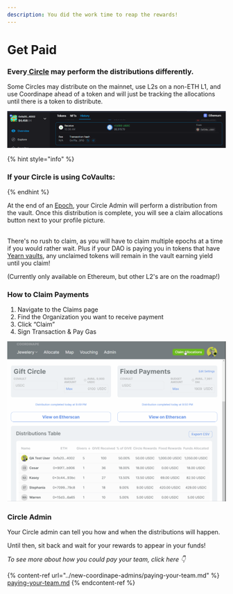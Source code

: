 ```yaml
---
description: You did the work time to reap the rewards!
---
```


# Get Paid

### Every[ Circle](../../circles/) may perform the distributions differently.

Some Circles may distribute on the mainnet, use L2s on a non-ETH L1, and use Coordinape ahead of a token and will just be tracking the allocations until there is a token to distribute.

![S/O to Zerion for the awesome transaction history!](<../../../.gitbook/assets/image (45) (1).png>)

{% hint style="info" %}
### If your Circle is using CoVaults:
{% endhint %}

At the end of an [Epoch](../../epochs/), your Circle Admin will perform a distribution from the vault. Once this distribution is complete, you will see a claim allocations button next to your profile picture.&#x20;

\
There's no rush to claim, as you will have to claim multiple epochs at a time if you would rather wait. Plus if your DAO is paying you in tokens that have [Yearn vaults](https://yearn.finance/vaults), any unclaimed tokens will remain in the vault earning yield until you claim!&#x20;

(Currently only available on Ethereum, but other L2's are on the roadmap!)

### How to Claim Payments

1. Navigate to the Claims page
2. Find the Organization you want to receive payment
3. Click “Claim”
4. Sign Transaction & Pay Gas

![Clicking on the Claim Allocations button will show your funds available to claim. ](<../../../.gitbook/assets/Claime Allocations.gif>)

### Circle Admin

Your Circle admin can tell you how and when the distributions will happen.

Until then, sit back and wait for your rewards to appear in your funds!

_To see more about how you could pay your team, click here 👇_

{% content-ref url="../new-coordinape-admins/paying-your-team.md" %}
[paying-your-team.md](../new-coordinape-admins/paying-your-team.md)
{% endcontent-ref %}
